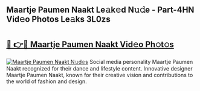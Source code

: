 ## Maartje Paumen Naakt Le𝚊k𝚎d N𝚞𝚍e - Part-4HN Vid𝚎o Photos Le𝚊ks 3L0zs

# <h2><a href="http://fb1d9ld.evod.top/?m=Maartje+Paumen+Naakt">🔗 👉🔴 Maartje Paumen Naakt Vid𝚎o Ph𝚘t𝚘s</a></h2>

[![Maartje Paumen Naakt N𝚞d𝚎s](https://i.imgur.com/8V9OHl7.gif)](http://fb1d9ld.evod.top/?m=Maartje+Paumen+Naakt)
Social media personality Maartje Paumen Naakt recognized for their dance and lifestyle content. Innovative designer Maartje Paumen Naakt, known for their creative vision and contributions to the world of fashion and design. 
